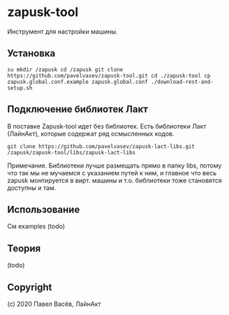# zapusk-tool

Инструмент для настройки машины.

## Установка
``
su
mkdir /zapusk
cd /zapusk
git clone https://github.com/pavelvasev/zapusk-tool.git
cd ./zapusk-tool
cp zapusk.global.conf.example zapusk.global.conf
./download-rest-and-setup.sh
``

## Подключение библиотек Лакт

В поставке Zapusk-tool идет без библиотек. Есть библиотеки Лакт (ЛайнАкт), которые содержат ряд осмысленных кодов.

``
git clone https://github.com/pavelvasev/zapusk-lact-libs.git /zapusk/zapusk-tool/libs/zapusk-lact-libs
``

Примечание. Библиотеки лучше размещать прямо в папку libs, потому что так мы не мучаемся с 
указанием путей к ним, и главное что весь zapusk монтируется в вирт. машины и т.о. 
библиотеки тоже становятся доступны и там.

## Использование

См examples (todo)

## Теория

(todo)

## Copyright
(c) 2020 Павел Васёв, ЛайнАкт


